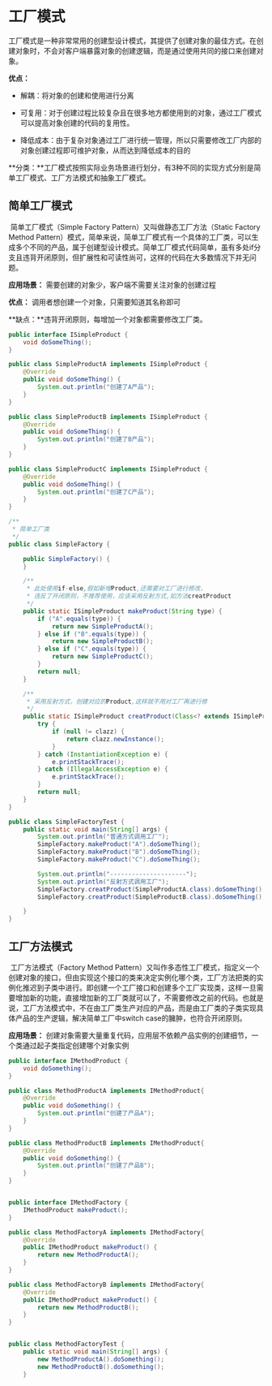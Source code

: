 # 工厂模式

​		工厂模式是一种非常常用的创建型设计模式，其提供了创建对象的最佳方式。在创建对象时，不会对客户端暴露对象的创建逻辑，而是通过使用共同的接口来创建对象。

**优点：**

- 解耦：将对象的创建和使用进行分离

- 可复用：对于创建过程比较复杂且在很多地方都使用到的对象，通过工厂模式可以提高对象创建的代码的复用性。

- 降低成本：由于复杂对象通过工厂进行统一管理，所以只需要修改工厂内部的对象创建过程即可维护对象，从而达到降低成本的目的



**分类：**工厂模式按照实际业务场景进行划分，有3种不同的实现方式分别是简单工厂模式、工厂方法模式和抽象工厂模式。

## 简单工厂模式

​		简单工厂模式（Simple Factory Pattern）又叫做静态工厂方法（Static Factory Method Pattern）模式，简单来说，简单工厂模式有一个具体的工厂类，可以生成多个不同的产品，属于创建型设计模式。简单工厂模式代码简单，虽有多处if分支且违背开闭原则，但扩展性和可读性尚可，这样的代码在大多数情况下并无问题。

**应用场景：** 需要创建的对象少，客户端不需要关注对象的创建过程

**优点：** 调用者想创建一个对象，只需要知道其名称即可

**缺点：**违背开闭原则，每增加一个对象都需要修改工厂类。

```java
public interface ISimpleProduct {
    void doSomeThing();
}

public class SimpleProductA implements ISimpleProduct {
    @Override
    public void doSomeThing() {
        System.out.println("创建了A产品");
    }
}

public class SimpleProductB implements ISimpleProduct {
    @Override
    public void doSomeThing() {
        System.out.println("创建了B产品");
    }
}

public class SimpleProductC implements ISimpleProduct {
    @Override
    public void doSomeThing() {
        System.out.println("创建了C产品");
    }
}

/**
 * 简单工厂类
 */
public class SimpleFactory {

    public SimpleFactory() {
    }

    /**
     * 此处使用if-else,假如新增Product,还需要对工厂进行修改，
     * 违反了开闭原则，不推荐使用，应该采用反射方式,如方法creatProduct
     */
    public static ISimpleProduct makeProduct(String type) {
        if ("A".equals(type)) {
            return new SimpleProductA();
        } else if ("B".equals(type)) {
            return new SimpleProductB();
        } else if ("C".equals(type)) {
            return new SimpleProductC();
        }
        return null;
    }

    /**
     * 采用反射方式，创建对应的Product,这样就不用对工厂再进行修
     */
    public static ISimpleProduct creatProduct(Class<? extends ISimpleProduct> clazz) {
        try {
            if (null != clazz) {
                return clazz.newInstance();
            }
        } catch (InstantiationException e) {
            e.printStackTrace();
        } catch (IllegalAccessException e) {
            e.printStackTrace();
        }
        return null;
    }
}

public class SimpleFactoryTest {
    public static void main(String[] args) {
        System.out.println("普通方式调用工厂");
        SimpleFactory.makeProduct("A").doSomeThing();
        SimpleFactory.makeProduct("B").doSomeThing();
        SimpleFactory.makeProduct("C").doSomeThing();

        System.out.println("---------------------");
        System.out.println("反射方式调用工厂");
        SimpleFactory.creatProduct(SimpleProductA.class).doSomeThing();
        SimpleFactory.creatProduct(SimpleProductB.class).doSomeThing();

    }
}
```



## 工厂方法模式

​		工厂方法模式（Factory Method Pattern）又叫作多态性工厂模式，指定义一个创建对象的接口，但由实现这个接口的类来决定实例化哪个类，工厂方法把类的实例化推迟到子类中进行。即创建一个工厂接口和创建多个工厂实现类，这样一旦需要增加新的功能，直接增加新的工厂类就可以了，不需要修改之前的代码。也就是说，工厂方法模式中，不在由工厂类生产对应的产品，而是由工厂类的子类实现具体产品的生产逻辑，解决简单工厂中switch case的臃肿，也符合开闭原则。

**应用场景：** 创建对象需要大量重复代码，应用层不依赖产品实例的创建细节，一个类通过起子类指定创建哪个对象实例

```java
public interface IMethodProduct {
    void doSomething();
}

public class MethodProductA implements IMethodProduct{
    @Override
    public void doSomething() {
        System.out.println("创建了产品A");
    }
}

public class MethodProductB implements IMethodProduct{
    @Override
    public void doSomething() {
        System.out.println("创建了产品B");
    }
}


public interface IMethodFactory {
    IMethodProduct makeProduct();
}

public class MethodFactoryA implements IMethodFactory{
    @Override
    public IMethodProduct makeProduct() {
        return new MethodProductA();
    }
}

public class MethodFactoryB implements IMethodFactory{
    @Override
    public IMethodProduct makeProduct() {
        return new MethodProductB();
    }
}


public class MethodFactoryTest {
    public static void main(String[] args) {
        new MethodProductA().doSomething();
        new MethodProductB().doSomething();
    }


```

